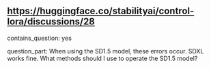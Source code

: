 ## https://huggingface.co/stabilityai/control-lora/discussions/28

contains_question: yes

question_part: When using the SD1.5 model, these errors occur. SDXL works fine. What methods should I use to operate the SD1.5 model?